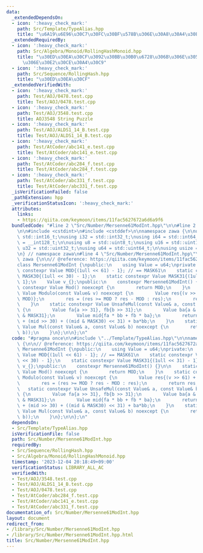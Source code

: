 ```yaml
---
data:
  _extendedDependsOn:
  - icon: ':heavy_check_mark:'
    path: Src/Template/TypeAlias.hpp
    title: "\u6A19\u6E96\u30C7\u30FC\u30BF\u578B\u306E\u30A8\u30A4\u30EA\u30A2\u30B9"
  _extendedRequiredBy:
  - icon: ':heavy_check_mark:'
    path: Src/Algebra/Monoid/RollingHashMonoid.hpp
    title: "\u30ED\u30EA\u30CF\u3092\u30BB\u30B0\u6728\u306B\u306E\u305B\u308B\u6642\
      \u306E\u30E2\u30CE\u30A4\u30C9"
  - icon: ':heavy_check_mark:'
    path: Src/Sequence/RollingHash.hpp
    title: "\u30ED\u30EA\u30CF"
  _extendedVerifiedWith:
  - icon: ':heavy_check_mark:'
    path: Test/AOJ/0478.test.cpp
    title: Test/AOJ/0478.test.cpp
  - icon: ':heavy_check_mark:'
    path: Test/AOJ/3548.test.cpp
    title: AOJ3548 String Puzzle
  - icon: ':heavy_check_mark:'
    path: Test/AOJ/ALDS1_14_B.test.cpp
    title: Test/AOJ/ALDS1_14_B.test.cpp
  - icon: ':heavy_check_mark:'
    path: Test/AtCoder/abc141_e.test.cpp
    title: Test/AtCoder/abc141_e.test.cpp
  - icon: ':heavy_check_mark:'
    path: Test/AtCoder/abc284_f.test.cpp
    title: Test/AtCoder/abc284_f.test.cpp
  - icon: ':heavy_check_mark:'
    path: Test/AtCoder/abc331_f.test.cpp
    title: Test/AtCoder/abc331_f.test.cpp
  _isVerificationFailed: false
  _pathExtension: hpp
  _verificationStatusIcon: ':heavy_check_mark:'
  attributes:
    links:
    - https://qiita.com/keymoon/items/11fac5627672a6d6a9f6
  bundledCode: "#line 2 \"Src/Number/Mersenne61ModInt.hpp\"\n\n#line 2 \"Src/Template/TypeAlias.hpp\"\
    \n\n#include <cstdint>\n#include <cstddef>\n\nnamespace zawa {\n\nusing i16 =\
    \ std::int16_t;\nusing i32 = std::int32_t;\nusing i64 = std::int64_t;\nusing i128\
    \ = __int128_t;\n\nusing u8 = std::uint8_t;\nusing u16 = std::uint16_t;\nusing\
    \ u32 = std::uint32_t;\nusing u64 = std::uint64_t;\n\nusing usize = std::size_t;\n\
    \n} // namespace zawa\n#line 4 \"Src/Number/Mersenne61ModInt.hpp\"\n\nnamespace\
    \ zawa {\n\n// @reference: https://qiita.com/keymoon/items/11fac5627672a6d6a9f6\n\
    class Mersenne61ModInt {\npublic:\n    using Value = u64;\nprivate:\n    static\
    \ constexpr Value MOD{(1ull << 61) - 1}; // == MASK61\n    static constexpr Value\
    \ MASK30{(1ull << 30) - 1};\n    static constexpr Value MASK31{(1ull << 31) -\
    \ 1};\n    Value v_{};\npublic:\n    constexpr Mersenne61ModInt() {}\n\n    static\
    \ constexpr Value Mod() noexcept {\n        return MOD;\n    }\n    static constexpr\
    \ Value Modulo(const Value& v) noexcept {\n        Value res{(v >> 61) + (v &\
    \ MOD)};\n        res = (res >= MOD ? res - MOD : res);\n        return res;\n\
    \    }\n    static constexpr Value UnsafeMul(const Value& a, const Value& b) noexcept\
    \ {\n        Value fa{a >> 31}, fb{b >> 31};\n        Value ba{a & MASK31}, bb{b\
    \ & MASK31};\n        Value mid{fa * bb + fb * ba};\n        return Value{2}*fa*fb\
    \ + (mid >> 30) + ((mid & MASK30) << 31) + ba*bb;\n    }\n    static constexpr\
    \ Value Mul(const Value& a, const Value& b) noexcept {\n        return Modulo(UnsafeMul(a,\
    \ b));\n    }\n};\n\n};\n"
  code: "#pragma once\n\n#include \"../Template/TypeAlias.hpp\"\n\nnamespace zawa\
    \ {\n\n// @reference: https://qiita.com/keymoon/items/11fac5627672a6d6a9f6\nclass\
    \ Mersenne61ModInt {\npublic:\n    using Value = u64;\nprivate:\n    static constexpr\
    \ Value MOD{(1ull << 61) - 1}; // == MASK61\n    static constexpr Value MASK30{(1ull\
    \ << 30) - 1};\n    static constexpr Value MASK31{(1ull << 31) - 1};\n    Value\
    \ v_{};\npublic:\n    constexpr Mersenne61ModInt() {}\n\n    static constexpr\
    \ Value Mod() noexcept {\n        return MOD;\n    }\n    static constexpr Value\
    \ Modulo(const Value& v) noexcept {\n        Value res{(v >> 61) + (v & MOD)};\n\
    \        res = (res >= MOD ? res - MOD : res);\n        return res;\n    }\n \
    \   static constexpr Value UnsafeMul(const Value& a, const Value& b) noexcept\
    \ {\n        Value fa{a >> 31}, fb{b >> 31};\n        Value ba{a & MASK31}, bb{b\
    \ & MASK31};\n        Value mid{fa * bb + fb * ba};\n        return Value{2}*fa*fb\
    \ + (mid >> 30) + ((mid & MASK30) << 31) + ba*bb;\n    }\n    static constexpr\
    \ Value Mul(const Value& a, const Value& b) noexcept {\n        return Modulo(UnsafeMul(a,\
    \ b));\n    }\n};\n\n};\n"
  dependsOn:
  - Src/Template/TypeAlias.hpp
  isVerificationFile: false
  path: Src/Number/Mersenne61ModInt.hpp
  requiredBy:
  - Src/Sequence/RollingHash.hpp
  - Src/Algebra/Monoid/RollingHashMonoid.hpp
  timestamp: '2023-12-04 20:18:49+09:00'
  verificationStatus: LIBRARY_ALL_AC
  verifiedWith:
  - Test/AOJ/3548.test.cpp
  - Test/AOJ/ALDS1_14_B.test.cpp
  - Test/AOJ/0478.test.cpp
  - Test/AtCoder/abc284_f.test.cpp
  - Test/AtCoder/abc141_e.test.cpp
  - Test/AtCoder/abc331_f.test.cpp
documentation_of: Src/Number/Mersenne61ModInt.hpp
layout: document
redirect_from:
- /library/Src/Number/Mersenne61ModInt.hpp
- /library/Src/Number/Mersenne61ModInt.hpp.html
title: Src/Number/Mersenne61ModInt.hpp
---
```

